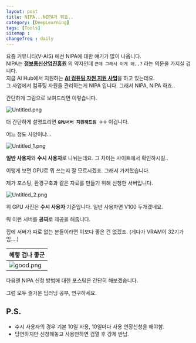 ```yaml
---
layout: post
title: NIPA...NIPA가 뭐죠..
category: [DeepLearning]
tags: [Tools]
sitemap :
changefreq : daily
---
```


요즘 커뮤니티(V-AIS) 에선 NIPA에 대한 얘기가 많이 나옵니다.  
NIPA는 [**정보통신산업진흥원**](https://www.nipa.kr/) 의 약자인데 `근데 그래서 이게 왜..?` 라는 의문을 가지실 겁니다.   
지금 AI Hub에서 지원하는 [**AI 컴퓨팅 자원 지원 사업**](http://www.aihub.or.kr/node/223)을 하고 있는데요.  
그 사업에서 컴퓨팅 자원을 관리하는게 NIPA 입니다. 그래서 NIPA, NIPA 하죠..

간단하게 그림으로 보여드리면 이렇습니다. 

![Untitled.png](https://jjerry-k.github.io/public/img/nipa_intro/Untitled.png)

더 간단하게 설명드리면 **`GPU서버 지원해드림 ㅇㅇ`** 이겁니다. 

어느 정도 사양이냐...

![Untitled_1.png](https://jjerry-k.github.io/public/img/nipa_intro/Untitled_1.png)

**일반 사용자**와 **수시 사용자**로 나뉘는데요. 그 차이는 사이트에서 확인하시길..  

이렇게 보면 GPU로 뭐 쓰는지 잘 모르시겠죠. 그래서 가져왔습니다.  

제가 포스팅, 환경구축과 같은 자료를 만들기 위해 신청한 서버입니다. 

![Untitled_2.png](https://jjerry-k.github.io/public/img/nipa_intro/Untitled_2.png)

위 GPU 사진은 **수시 사용자** 기준입니다. 일반 사용자면 V100 두개겠네요.

뭐 이런 서버를 **공짜**로 제공을 해줍니다.  

집에 서버가 따로 없는 분들이라면 이보다 좋은 건 없겠죠. (게다가 VRAM이 32기가임....)

| **헤헿 겁나 좋군** |
| ---- |
| ![good.png](https://jjerry-k.github.io/public/img/nipa_intro/good.png)|
 


다음엔 NIPA 신청 방법에 대한 포스팅은 간단히 해보겠습니다.

그럼 모두 즐거운 딥러닝 공부, 연구하세요.

## P.S.
- 수시 사용자의 경우 기본 10일 사용, 10일마다 사용 연장신청을 해야함.
- 당연하지만 신청해놓고 사용안하면 검열 후 강제 반납.
